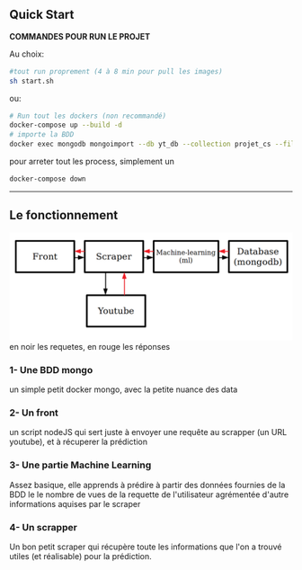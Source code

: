 ## Quick Start

__COMMANDES POUR RUN LE PROJET__

Au choix: 
```bash
#tout run proprement (4 à 8 min pour pull les images)
sh start.sh 
```
 ou: 
```bash
# Run tout les dockers (non recommandé)
docker-compose up --build -d 
# importe la BDD
docker exec mongodb mongoimport --db yt_db --collection projet_cs --file data.json --jsonArray
```
pour arreter tout les process, simplement un
```bash
docker-compose down
```

----------------
## Le fonctionnement
 ![architecture](archi.png)
 en noir les requetes, en rouge les réponses
###  1- Une BDD mongo

un simple petit docker mongo, avec la petite nuance des data

###  2- Un front

un script nodeJS qui sert juste à envoyer une requête au scrapper (un URL youtube), et à récuperer la prédiction

###  3- Une partie Machine Learning

Assez basique, elle apprends à prédire à partir des données fournies de la BDD le le nombre de vues de la requette de l'utilisateur agrémentée d'autre informations aquises par le scraper

###  4- Un scrapper

Un bon petit scraper qui récupère toute les informations que l'on a trouvé utiles (et réalisable) pour la prédiction.
